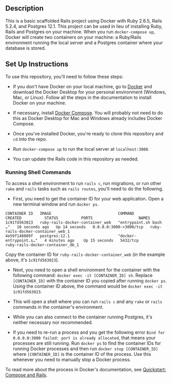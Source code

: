 ## Description

This is a basic scaffolded Rails project using Docker with Ruby 2.6.5, Rails 5.2.4, and Postgres 12.1. This project can be used in lieu of installing Ruby, Rails and Postgres on your machine. When you run `docker-compose up`, Docker will create two containers on your machine: a Ruby/Rails environment running the local server and a Postgres container where your database is stored.

## Set Up Instructions

To use this repository, you'll need to follow these steps:

* If you don't have Docker on your local machine, go to [Docker](https://docs.docker.com/get-docker/) and download the Docker Desktop for your personal environment (Windows, Mac, or Linux). Follow all the steps in the documentation to install Docker on your machine.

* If necessary, install [Docker Compose](https://docs.docker.com/compose/install/). You will probably not need to do this as Docker Desktop for Mac and Windows already includes Docker Compose.

* Once you've installed Docker, you're ready to clone this repository and `cd` into the repo.

* Run `docker-compose up` to run the local server at `localhost:3000`.

* You can update the Rails code in this repository as needed.

### Running Shell Commands

To access a shell environment to run `rails c`, run migrations, or run other `rake` and `rails` tasks such as `rails routes`, you'll need to do the following.

* First, you need to get the container ID for your web application. Open a new terminal window and run `docker ps`.

```
CONTAINER ID   IMAGE                             COMMAND                  CREATED          STATUS          PORTS                    NAMES
1c91fd563023   ruby-rails-docker-container_web   "entrypoint.sh bash …"   16 seconds ago   Up 14 seconds   0.0.0.0:3000->3000/tcp   ruby-rails-docker-container_web_1
4e59f148089f   postgres:12.1                     "docker-entrypoint.s…"   4 minutes ago    Up 15 seconds   5432/tcp                 ruby-rails-docker-container_db_1
```

Copy the container ID for `ruby-rails-docker-container_web` (in the example above, it's `1c91fd563023`).

* Next, you need to open a shell environment for the container with the following command: `docker exec -it [CONTAINER_ID] sh`. Replace `[CONTAINER_ID]` with the container ID you copied after running `docker ps`. Using the container ID above, the command would be `docker exec -it 1c91fd563023`.

* This will open a shell where you can run `rails c` and any `rake` or `rails` commands in the container's environment.

* While you can also connect to the container running Postgres, it's neither necessary nor recommended.

* If you need to re-run a process and you get the following error `Bind for 0.0.0.0:3000 failed: port is already allocated`, that means your processes are still running. Run `docker ps` to find the container IDs for running Docker processes and then run `docker stop [CONTAINER_ID]` where `[CONTAINER_ID]` is the container ID of the process. Use this whenever you need to manually stop a Docker process.

To read more about the process in Docker's documentation, see [Quickstart: Compose and Rails](https://docs.docker.com/compose/rails/).